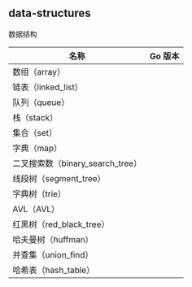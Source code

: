 ## data-structures

数据结构

|名称|Go 版本|
|--|--|
|数组（array）||
|链表（linked_list）||
|队列（queue）||
|栈（stack）||
|集合（set）||
|字典（map）||
|二叉搜索数（binary_search_tree）||
|线段树（segment_tree）||
|字典树（trie）||
|AVL（AVL）||
|红黑树（red_black_tree）||
|哈夫曼树（huffman）|
|并查集（union_find）||
|哈希表（hash_table）||
